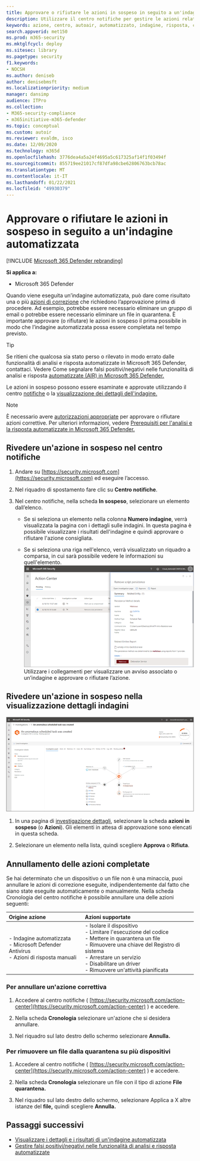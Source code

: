 ```yaml
---
title: Approvare o rifiutare le azioni in sospeso in seguito a un'indagine automatizzata
description: Utilizzare il centro notifiche per gestire le azioni relative all’analisi e alla risposta automatizzate
keywords: azione, centro, autoair, automatizzato, indagine, risposta, correzione
search.appverid: met150
ms.prod: m365-security
ms.mktglfcycl: deploy
ms.sitesec: library
ms.pagetype: security
f1.keywords:
- NOCSH
ms.author: deniseb
author: denisebmsft
ms.localizationpriority: medium
manager: dansimp
audience: ITPro
ms.collection:
- M365-security-compliance
- m365initiative-m365-defender
ms.topic: conceptual
ms.custom: autoir
ms.reviewer: evaldm, isco
ms.date: 12/09/2020
ms.technology: m365d
ms.openlocfilehash: 3776dea4a5a24f4695a5c617325af14f1f03494f
ms.sourcegitcommit: 855719ee21017cf87dfa98cbe62806763bcb78ac
ms.translationtype: MT
ms.contentlocale: it-IT
ms.lasthandoff: 01/22/2021
ms.locfileid: "49930379"
---
```

# <a name="approve-or-reject-pending-actions-following-an-automated-investigation"></a>Approvare o rifiutare le azioni in sospeso in seguito a un'indagine automatizzata

[!INCLUDE [Microsoft 365 Defender rebranding](../includes/microsoft-defender.md)]


**Si applica a:**
- Microsoft 365 Defender

Quando viene eseguita un’indagine automatizzata, può dare come risultato una o più [azioni di correzione](https://docs.microsoft.com/microsoft-365/security/mtp/mtp-remediation-actions) che richiedono l’approvazione prima di procedere. Ad esempio, potrebbe essere necessario eliminare un gruppo di email o potrebbe essere necessario eliminare un file in quarantena. È importante approvare (o rifiutare) le azioni in sospeso il prima possibile in modo che l’indagine automatizzata possa essere completata nel tempo previsto. 

> [!TIP]
> Se ritieni che qualcosa sia stato perso o rilevato in modo errato dalle funzionalità di analisi e risposta automatizzate in Microsoft 365 Defender, contattaci. Vedere Come segnalare falsi positivi/negativi nelle funzionalità di analisi e risposta [automatizzate (AIR) in Microsoft 365 Defender.](mtp-autoir-report-false-positives-negatives.md)

Le azioni in sospeso possono essere esaminate e approvate utilizzando il centro [notifiche](#review-a-pending-action-in-the-action-center) o la [visualizzazione dei dettagli dell'indagine.](#review-a-pending-action-in-the-investigation-details-view)

> [!NOTE]
> È necessario avere [autorizzazioni appropriate](mtp-action-center.md#required-permissions-for-action-center-tasks) per approvare o rifiutare azioni correttive. Per ulteriori informazioni, vedere [Prerequisiti per l'analisi e la risposta automatizzate in Microsoft 365 Defender.](mtp-configure-auto-investigation-response.md#prerequisites-for-automated-investigation-and-response-in-microsoft-365-defender)

## <a name="review-a-pending-action-in-the-action-center"></a>Rivedere un'azione in sospeso nel centro notifiche

1. Andare su [https://security.microsoft.com](https://security.microsoft.com) ed eseguire l’accesso. 

2. Nel riquadro di spostamento fare clic su **Centro notifiche**. 

3. Nel centro notifiche, nella scheda **In sospeso**, selezionare un elemento dall’elenco. 

    - Se si seleziona un elemento nella colonna **Numero indagine**, verrà visualizzata la pagina con i dettagli sulle indagini. In questa pagina è possibile visualizzare i risultati dell'indagine e quindi approvare o rifiutare l'azione consigliata.
 
    - Se si seleziona una riga nell'elenco, verrà visualizzato un riquadro a comparsa, in cui sarà possibile vedere le informazioni su quell'elemento. <br/>![Approvare o rifiutare un’azione](../../media/air-actioncenter-itemselected.png)<br/>Utilizzare i collegamenti per visualizzare un avviso associato o un’indagine e approvare o rifiutare l’azione.

## <a name="review-a-pending-action-in-the-investigation-details-view"></a>Rivedere un'azione in sospeso nella visualizzazione dettagli indagini

![Dettagli indagine](../../media/mtp-air-investdetails.png)

1. In una pagina di [investigazione dettagli](mtp-autoir-results.md), selezionare la scheda **azioni in sospeso** (o **Azioni**). Gli elementi in attesa di approvazione sono elencati in questa scheda.

2. Selezionare un elemento nella lista, quindi scegliere **Approva** o **Rifiuta**.

## <a name="undo-completed-actions"></a>Annullamento delle azioni completate

Se hai determinato che un dispositivo o un file non è una minaccia, puoi annullare le azioni di correzione eseguite, indipendentemente dal fatto che siano state eseguite automaticamente o manualmente. Nella scheda Cronologia del  centro notifiche è possibile annullare una delle azioni seguenti:  

| Origine azione | Azioni supportate |
|:---|:---|
| - Indagine automatizzata <br/>- Microsoft Defender Antivirus <br/>- Azioni di risposta manuali | - Isolare il dispositivo <br/>- Limitare l'esecuzione del codice <br/>- Mettere in quarantena un file <br/>- Rimuovere una chiave del Registro di sistema <br/>- Arrestare un servizio <br/>- Disabilitare un driver <br/>- Rimuovere un'attività pianificata |

### <a name="to-undo-a-remediation-action"></a>Per annullare un'azione correttiva

1. Accedere al centro notifiche ( [https://security.microsoft.com/action-center](https://security.microsoft.com/action-center) ) e accedere.

2. Nella scheda **Cronologia** selezionare un'azione che si desidera annullare.

3. Nel riquadro sul lato destro dello schermo selezionare **Annulla.**

### <a name="to-remove-a-file-from-quarantine-across-multiple-devices"></a>Per rimuovere un file dalla quarantena su più dispositivi 

1. Accedere al centro notifiche ( [https://security.microsoft.com/action-center](https://security.microsoft.com/action-center) ) e accedere.

2. Nella scheda **Cronologia** selezionare un file con il tipo di azione **File quarantena.**

3. Nel riquadro sul lato destro dello schermo, selezionare Applica a X altre istanze del **file,** quindi scegliere **Annulla.**

## <a name="next-steps"></a>Passaggi successivi

- [Visualizzare i dettagli e i risultati di un'indagine automatizzata](mtp-autoir-results.md)
- [Gestire falsi positivi/negativi nelle funzionalità di analisi e risposta automatizzate](mtp-autoir-report-false-positives-negatives.md)
